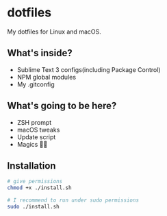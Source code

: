 # dotfiles
My dotfiles for Linux and macOS.

## What's inside?
- Sublime Text 3 configs(including Package Control)
- NPM global modules
- My .gitconfig

## What's going to be here?
- ZSH prompt
- macOS tweaks
- Update script
- Magics 🎩✨

## Installation
```bash
# give permissions
chmod +x ./install.sh

# I recommend to run under sudo permissions
sudo ./install.sh
```
